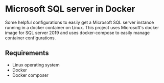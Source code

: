 # Microsoft SQL server in Docker
Some helpful configurations to easily get a Microsoft SQL server instance running in a docker container on Linux.
This project uses Microsoft's docker image for SQL server 2019 and uses docker-compose to easily manage container configurations.

## Requirements
* Linux operating system
* Docker
* Docker composer
